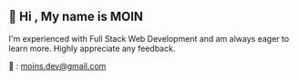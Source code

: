 
## 🚀 Hi , My name is MOIN
I'm experienced with Full Stack Web Development and am always eager to learn more. Highly appreciate any feedback.

:email: : moins.dev@gmail.com
